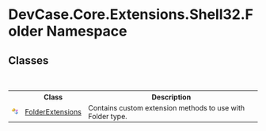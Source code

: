 # DevCase.Core.Extensions.Shell32.Folder Namespace
 




## Classes
&nbsp;<table><tr><th></th><th>Class</th><th>Description</th></tr><tr><td>![Public class](media/pubclass.gif "Public class")</td><td><a href="T_DevCase_Core_Extensions_Shell32_Folder_FolderExtensions">FolderExtensions</a></td><td>
Contains custom extension methods to use with Folder type.</td></tr></table>&nbsp;
